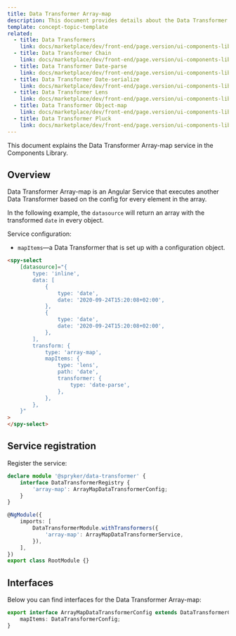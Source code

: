 ```yaml
---
title: Data Transformer Array-map
description: This document provides details about the Data Transformer Array-map service in the Components Library.
template: concept-topic-template
related:
  - title: Data Transformers
    link: docs/marketplace/dev/front-end/page.version/ui-components-library/data-transformers/index.html
  - title: Data Transformer Chain
    link: docs/marketplace/dev/front-end/page.version/ui-components-library/data-transformers/chain.html
  - title: Data Transformer Date-parse
    link: docs/marketplace/dev/front-end/page.version/ui-components-library/data-transformers/date-parse.html
  - title: Data Transformer Date-serialize
    link: docs/marketplace/dev/front-end/page.version/ui-components-library/data-transformers/date-serialize.html
  - title: Data Transformer Lens
    link: docs/marketplace/dev/front-end/page.version/ui-components-library/data-transformers/lens.html
  - title: Data Transformer Object-map
    link: docs/marketplace/dev/front-end/page.version/ui-components-library/data-transformers/object-map.html
  - title: Data Transformer Pluck
    link: docs/marketplace/dev/front-end/page.version/ui-components-library/data-transformers/pluck.html
---
```


This document explains the Data Transformer Array-map service in the Components Library.

## Overview

Data Transformer Array-map is an Angular Service that executes another Data Transformer based on the config for every element in the array.

In the following example, the `datasource` will return an array with the transformed `date` in every object.

Service configuration:

- `mapItems`—a Data Transformer that is set up with a configuration object.

```html
<spy-select
    [datasource]="{
        type: 'inline',
        data: [
            {
                type: 'date',
                date: '2020-09-24T15:20:08+02:00',
            },
            {
                type: 'date',
                date: '2020-09-24T15:20:08+02:00',
            },
        ],
        transform: {
            type: 'array-map',
            mapItems: {
                type: 'lens',
                path: 'date',
                transformer: {
                    type: 'date-parse',
                },
            },
        },
    }"
>
</spy-select>
```

## Service registration

Register the service:

```ts
declare module '@spryker/data-transformer' {
    interface DataTransformerRegistry {
        'array-map': ArrayMapDataTransformerConfig;
    }
}

@NgModule({
    imports: [
        DataTransformerModule.withTransformers({
            'array-map': ArrayMapDataTransformerService,
        }),
    ],
})
export class RootModule {}
```

## Interfaces

Below you can find interfaces for the Data Transformer Array-map:

```ts
export interface ArrayMapDataTransformerConfig extends DataTransformerConfig {
    mapItems: DataTransformerConfig;
}
```
